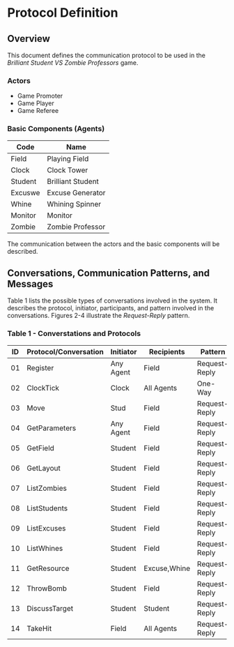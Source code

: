Protocol Definition
===================

Overview
-----------

This document defines the communication protocol to be used in the *Brilliant Student VS Zombie Professors* game.

### Actors

* Game Promoter
* Game Player
* Game Referee

### Basic Components (Agents)

Code    | Name
------- | ----
Field   | Playing Field
Clock   | Clock Tower
Student | Brilliant Student
Excuswe | Excuse Generator
Whine   | Whining Spinner
Monitor | Monitor
Zombie  | Zombie Professor

The communication between the actors and the basic components will be described.


Conversations, Communication Patterns, and Messages
---------------------------------------------------

Table 1 lists the possible types of conversations involved in the system. It describes the protocol, initiator, participants, and pattern involved in the conversations. Figures 2-4 illustrate the *Request-Reply* pattern.

### Table 1 - Converstations and Protocols

ID | Protocol/Conversation | Initiator | Recipients    | Pattern       |
---| --------------------- | --------- | ------------- | ------------- |
01 | Register              | Any Agent | Field         | Request-Reply |
02 | ClockTick             | Clock     | All Agents    | One-Way       |
03 | Move                  | Stud      | Field         | Request-Reply |
04 | GetParameters         | Any Agent | Field         | Request-Reply |
05 | GetField              | Student   | Field         | Request-Reply |
06 | GetLayout             | Student   | Field         | Request-Reply |
07 | ListZombies           | Student   | Field         | Request-Reply |
08 | ListStudents          | Student   | Field         | Request-Reply |
09 | ListExcuses           | Student   | Field         | Request-Reply |
10 | ListWhines            | Student   | Field         | Request-Reply |
11 | GetResource           | Student   | Excuse,Whine  | Request-Reply |
12 | ThrowBomb             | Student   | Field         | Request-Reply |
13 | DiscussTarget         | Student   | Student       | Request-Reply |
14 | TakeHit               | Field     | All Agents    | Request-Reply |
